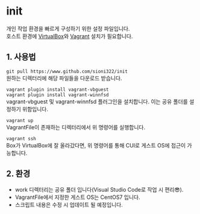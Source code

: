 # init
개인 작업 환경을 빠르게 구성하기 위한 설정 파일입니다.  
호스트 환경에 [VirtualBox](https://www.virtualbox.org/)와 [Vagrant](https://www.vagrantup.com/) 설치가 필요합니다.

## 1. 사용법
```git pull https://www.github.com/sioni322/init```  
원하는 디렉터리에 해당 파일들을 다운로드 받습니다.
  
```vagrant plugin install vagrant-vbguest```  
```vagrant plugin install vagrant-winnfsd```  
vagrant-vbguest 및 vagrant-winnfsd 플러그인을 설치합니다.
이는 공유 폴더를 설정하기 위함입니다.

```vagrant up```  
VagrantFile이 존재하는 디렉터리에서 위 명령어를 실행합니다.
  
```vagrant ssh```  
Box가 VirtualBox에 잘 올라갔다면, 위 명령어를 통해 CUI로 게스트 OS에 접근이 가능합니다.

## 2. 환경
* work 디렉터리는 공유 폴더 입니다(Visual Studio Code로 작업 시 편리😎).
* VagrantFile에서 지정한 게스트 OS는 CentOS7 입니다.
* 스크립트 내용은 수정 시 업데이트 될 예정입니다.
  

